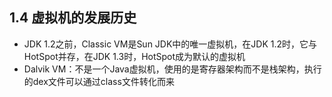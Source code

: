 ## 1.4 虚拟机的发展历史

- JDK 1.2之前，Classic VM是Sun JDK中的唯一虚拟机，在JDK 1.2时，它与HotSpot并存，在JDK 1.3时，HotSpot成为默认的虚拟机
- Dalvik VM：不是一个Java虚拟机，使用的是寄存器架构而不是栈架构，执行的dex文件可以通过class文件转化而来